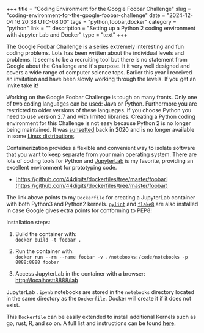 +++
title = "Coding Environment for the Google Foobar Challenge"
slug = "coding-environment-for-the-google-foobar-challenge"
date = "2024-12-04 16:20:38 UTC-08:00"
tags = "python,foobar,docker"
category = "python"
link = ""
description = "Setting up a Python 2 coding environment with Jupyter Lab and Docker"
type = "text"
+++


The Google Foobar Challenge is a series extremely interesting and fun coding problems.
Lots has been written about the individual levels and problems.
It seems to be a recruiting tool but there is no statement from Google about the
Challenge and it's purpose.
It it very well designed and covers a wide range of computer science tops.
Earlier this year I received an invitation and have
been slowly working through the levels.
If you get an invite take it!

<!--TEASER_END-->

Working on the Google Foobar Challenge is tough on many fronts.
Only one of two coding languages can be used: Java or Python.
Furthermore you are restricted to older versions of these languages.
If you choose Python you need to use version 2.7 and with limited libraries.
Creating a Python coding environment for this Challenge is not easy
because Python 2 is no longer being maintained.
It was
[sunsetted](https://www.python.org/doc/sunset-python-2/)
back in 2020 and is no longer available in some
[Linux distributions](https://wiki.debian.org/Python).

Containerization provides a flexible and convenient way to isolate software
that you want to keep separate from your main operating system.
There are lots of coding tools for Python and
[JupyterLab](https://jupyterlab.readthedocs.io/en/stable/)
is my favorite, providing an excellent environment for prototyping code.

- [https://github.com/44digits/dockerfiles/tree/master/foobar](https://github.com/44digits/dockerfiles/tree/master/foobar)

The link above points to my
`Dockerfile` for creating a JupyterLab container with both Python3 and Python2 kernels.
[`pylint`](https://github.com/pylint-dev/pylint)
and
[`flake8`](https://github.com/pycqa/flake8)
are also installed in case Google gives extra points for conforming to PEP8!

Installation steps:

1. Build the container with:<br>
`docker build -t foobar .`

1. Run the container with:<br>
`docker run --rm --name foobar -v ./notebooks:/code/notebooks -p 8888:8888 foobar`

1. Access JupyterLab in the container with a browser: [http://localhost:8888/lab](http://localhost:8888/lab)

JupyterLab `.ipynb` notebooks are stored in the `notebooks` directory
located in the same directory as the `Dockerfile`.
Docker will create it if it does not exist.

This `Dockerfile` can be easily extended to install additional Kernels such as go, rust, R, and so on.
A full list and instructions can be found [here](https://github.com/jupyter/jupyter/wiki/Jupyter-kernels).
